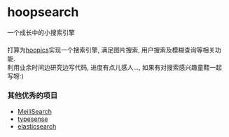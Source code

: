 # hoopsearch
一个成长中的小搜索引擎

#### 
打算为[hoopics](http://www.hoopics.cn)实现一个搜索引擎, 满足图片搜索, 用户搜索及模糊查询等相关功能.  
利用业余时间边研究边写代码, 进度有点儿感人..., 如果有对搜索感兴趣童鞋一起写呀:)   

### 其他优秀的项目
* [MeiliSearch](https://github.com/meilisearch/MeiliSearch)
* [typesense](https://github.com/typesense/typesense.git)
* [elasticsearch](https://github.com/elastic/elasticsearch)